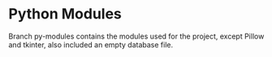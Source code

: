 # Python Modules
Branch py-modules contains the modules used for the project, except Pillow and tkinter, also included an empty database file.
